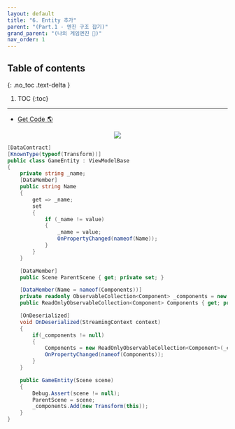 ```yaml
---
layout: default
title: "6. Entity 추가"
parent: "(Part.1 - 엔진 구조 잡기)"
grand_parent: "(나의 게임엔진 🎲)"
nav_order: 1
---
```


## Table of contents
{: .no_toc .text-delta }

1. TOC
{:toc}

---

* [Get Code 🌎](https://github.com/Arthur880708/KTHGameEngine/tree/6)

<p align="center">
  <img src="https://taehyungs-programming-blog.github.io/blog/assets/images/mygameengine/part1/p1-6-1.png"/>
</p>

```csharp
[DataContract]
[KnownType(typeof(Transform))]
public class GameEntity : ViewModelBase
{
    private string _name;
    [DataMember]
    public string Name
    {
        get => _name;
        set
        {
            if (_name != value)
            {
                _name = value;
                OnPropertyChanged(nameof(Name));
            }
        }
    }

    [DataMember]
    public Scene ParentScene { get; private set; }

    [DataMember(Name = nameof(Components))]
    private readonly ObservableCollection<Component> _components = new ObservableCollection<Component>();
    public ReadOnlyObservableCollection<Component> Components { get; private set; }

    [OnDeserialized]
    void OnDeserialized(StreamingContext context)
    {
        if(_components != null)
        {
            Components = new ReadOnlyObservableCollection<Component>(_components);
            OnPropertyChanged(nameof(Components));
        }
    }

    public GameEntity(Scene scene)
    {
        Debug.Assert(scene != null);
        ParentScene = scene;
        _components.Add(new Transform(this));
    }
}
```

